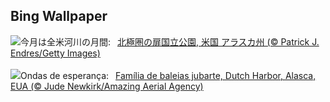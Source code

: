 ## Bing Wallpaper
![](https://www.bing.com/th?id=OHR.KillikRiverAlaska_JA-JP3191986449_UHD.jpg&w=1000)今月は全米河川の月間:&nbsp;&ensp;[北極圏の扉国立公園, 米国 アラスカ州 (© Patrick J. Endres/Getty Images)](https://www.bing.com/th?id=OHR.KillikRiverAlaska_JA-JP3191986449_UHD.jpg)
<br><br/>
![](https://www.bing.com/th?id=OHR.HumpbackFamily_PT-BR7707157719_UHD.jpg&w=1000)Ondas de esperança:&nbsp;&ensp;[Família de baleias jubarte, Dutch Harbor, Alasca, EUA (© Jude Newkirk/Amazing Aerial Agency)](https://www.bing.com/th?id=OHR.HumpbackFamily_PT-BR7707157719_UHD.jpg)
<br><br/>
